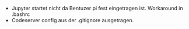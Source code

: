 * Jupyter startet nicht da Bentuzer pi fest eingetragen ist. Workaround in .bashrc
* Codeserver config aus der .gitignore ausgetragen.
